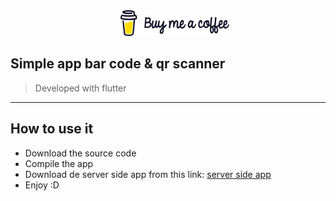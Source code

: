 <a href="https://www.buymeacoffee.com/GenaroCoronel" target="_blank"><img src="./assets/buymeacoffee.png" alt="Buy Me A Coffee" height="41" width="174" style="margin-top:50px; margin-left:35%;"></a>


## Simple app bar code & qr scanner 

>Developed with flutter 

_________________

## How to use it 


* Download the source code
* Compile the app 
* Download de server side app from this link: <a href ="https://github.com/Crowley-Coronel/scanBarServe">server side app </a>
* Enjoy  :D 






